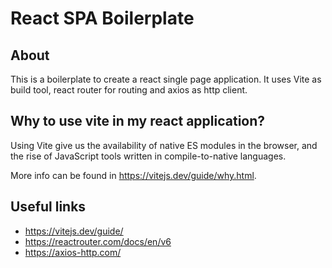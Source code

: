 # React SPA Boilerplate

## About

This is a boilerplate to create a react single page application. It uses Vite as build tool, react router for routing and axios as http client.

## Why to use vite in my react application?

Using Vite give us the availability of native ES modules in the browser, and the rise of JavaScript tools written in compile-to-native languages.

More info can be found in https://vitejs.dev/guide/why.html.

## Useful links

- https://vitejs.dev/guide/
- https://reactrouter.com/docs/en/v6
- https://axios-http.com/
